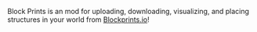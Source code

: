 Block Prints is an mod for uploading, downloading, visualizing, and placing structures in your world from [Blockprints.io](https://blockprints.io)!
